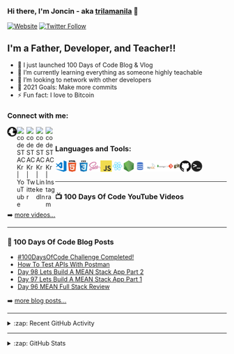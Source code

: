 ### Hi there, I'm Joncin - aka [trilamanila][website] 👋

[![Website](https://img.shields.io/website?label=trilamanila.com&style=for-the-badge&url=https%3A%2F%2Ftrilamanila.com)](https://trilamanila.com)
[![Twitter Follow](https://img.shields.io/twitter/follow/trilamanila?color=1DA1F2&logo=twitter&style=for-the-badge)](https://twitter.com/intent/follow?original_referer=https%3A%2F%2Fgithub.com%2Ftrilamanila&screen_name=codeSTACKr)

## I'm a Father, Developer, and Teacher!!

- 🔭 I just launched 100 Days of Code Blog & Vlog
- 🌱 I’m currently learning everything as someone highly teachable 
- 👯 I’m looking to network with other developers
- 🥅 2021 Goals: Make more commits 
- ⚡ Fun fact: I love to Bitcoin


### Connect with me:

[<img align="left" alt="trilamanila.com" width="22px" src="https://raw.githubusercontent.com/iconic/open-iconic/master/svg/globe.svg" />][website]
[<img align="left" alt="codeSTACKr | YouTube" width="22px" src="https://cdn.jsdelivr.net/npm/simple-icons@v3/icons/youtube.svg" />][youtube]
[<img align="left" alt="codeSTACKr | Twitter" width="22px" src="https://cdn.jsdelivr.net/npm/simple-icons@v3/icons/twitter.svg" />][twitter]
[<img align="left" alt="codeSTACKr | LinkedIn" width="22px" src="https://cdn.jsdelivr.net/npm/simple-icons@v3/icons/linkedin.svg" />][linkedin]
[<img align="left" alt="codeSTACKr | Instagram" width="22px" src="https://cdn.jsdelivr.net/npm/simple-icons@v3/icons/instagram.svg" />][instagram]

<br />

### Languages and Tools:

[<img align="left" alt="Visual Studio Code" width="26px" src="https://raw.githubusercontent.com/github/explore/80688e429a7d4ef2fca1e82350fe8e3517d3494d/topics/visual-studio-code/visual-studio-code.png" />][webdevplaylist]
[<img align="left" alt="HTML5" width="26px" src="https://raw.githubusercontent.com/github/explore/80688e429a7d4ef2fca1e82350fe8e3517d3494d/topics/html/html.png" />][webdevplaylist]
[<img align="left" alt="CSS3" width="26px" src="https://raw.githubusercontent.com/github/explore/80688e429a7d4ef2fca1e82350fe8e3517d3494d/topics/css/css.png" />][webdevplaylist]
[<img align="left" alt="Sass" width="26px" src="https://raw.githubusercontent.com/github/explore/80688e429a7d4ef2fca1e82350fe8e3517d3494d/topics/sass/sass.png" />][webdevplaylist]
[<img align="left" alt="JavaScript" width="26px" src="https://raw.githubusercontent.com/github/explore/80688e429a7d4ef2fca1e82350fe8e3517d3494d/topics/javascript/javascript.png" />][webdevplaylist]
[<img align="left" alt="React" width="26px" src="https://raw.githubusercontent.com/github/explore/80688e429a7d4ef2fca1e82350fe8e3517d3494d/topics/react/react.png" />][webdevplaylist]
[<img align="left" alt="Node.js" width="26px" src="https://raw.githubusercontent.com/github/explore/80688e429a7d4ef2fca1e82350fe8e3517d3494d/topics/nodejs/nodejs.png" />][webdevplaylist]
[<img align="left" alt="SQL" width="26px" src="https://raw.githubusercontent.com/github/explore/80688e429a7d4ef2fca1e82350fe8e3517d3494d/topics/sql/sql.png" />][webdevplaylist]
[<img align="left" alt="MySQL" width="26px" src="https://raw.githubusercontent.com/github/explore/80688e429a7d4ef2fca1e82350fe8e3517d3494d/topics/mysql/mysql.png" />][webdevplaylist]
[<img align="left" alt="MongoDB" width="26px" src="https://raw.githubusercontent.com/github/explore/80688e429a7d4ef2fca1e82350fe8e3517d3494d/topics/mongodb/mongodb.png" />][webdevplaylist]
[<img align="left" alt="Git" width="26px" src="https://raw.githubusercontent.com/github/explore/80688e429a7d4ef2fca1e82350fe8e3517d3494d/topics/git/git.png" />][webdevplaylist]
[<img align="left" alt="GitHub" width="26px" src="https://raw.githubusercontent.com/github/explore/78df643247d429f6cc873026c0622819ad797942/topics/github/github.png" />][webdevplaylist]
[<img align="left" alt="Terminal" width="26px" src="https://raw.githubusercontent.com/github/explore/80688e429a7d4ef2fca1e82350fe8e3517d3494d/topics/terminal/terminal.png" />][webdevplaylist]

<br />
<br />

---

### 📺 100 Days Of Code YouTube Videos

<!-- YOUTUBE:START -->
<!-- YOUTUBE:END -->

➡️ [more videos...](https://www.youtube.com/watch?v=bFkBBzctpsU&list=PLXle2vPQwoZHCck4WTh1UOPyG39W5Hw5d)

---

### 📕 100 Days Of Code Blog Posts

<!-- BLOG-POST-LIST:START -->
- [#100DaysOfCode Challenge Completed!](https://trilamanila.com/2019/05/01/100daysofcode-challenge-completed/)
- [How To Test APIs With Postman](https://trilamanila.com/2019/04/28/how-to-test-apis-use-postman/)
- [Day 98 Lets Build A MEAN Stack App Part 2](https://trilamanila.com/2019/04/27/day-98-lets-build-a-mean-stack-app-part-2/)
- [Day 97 Lets Build A MEAN Stack App Part 1](https://trilamanila.com/2019/04/25/day-97-lets-build-a-mean-stack-app-part-1/)
- [Day 96 MEAN Full Stack Review](https://trilamanila.com/2019/04/23/day-96-mean-full-stack-review/)
<!-- BLOG-POST-LIST:END -->

➡️ [more blog posts...](https://trilamanila.com)

---

<details>
  <summary>:zap: Recent GitHub Activity</summary>
  
<!--START_SECTION:activity-->

<!--END_SECTION:activity-->

</details>

---

<details>
  <summary>:zap: GitHub Stats</summary>

  <img align="left" alt="trilamanila's GitHub Stats" src="[![Anurag's GitHub stats](https://github-readme-stats.vercel.app/api?username=trilamanila)](https://github.com/trilamanila/github-readme-stats) />

</details>

[website]: https://trilamanila.com
[twitter]: https://twitter.com/trilamanila
[youtube]: https://youtube.com/jctrilamanila
[instagram]: https://instagram.com/trilamanila
[linkedin]: https://linkedin.com/in/trilamanila
[webdevplaylist]: https://www.youtube.com/playlist?list=PLXle2vPQwoZHCck4WTh1UOPyG39W5Hw5d

